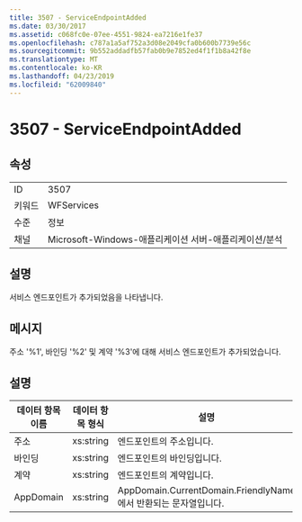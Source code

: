 ```yaml
---
title: 3507 - ServiceEndpointAdded
ms.date: 03/30/2017
ms.assetid: c068fc0e-07ee-4551-9824-ea7216e1fe37
ms.openlocfilehash: c787a1a5af752a3d08e2049cfa0b600b7739e56c
ms.sourcegitcommit: 9b552addadfb57fab0b9e7852ed4f1f1b8a42f8e
ms.translationtype: MT
ms.contentlocale: ko-KR
ms.lasthandoff: 04/23/2019
ms.locfileid: "62009840"
---
```

# <a name="3507---serviceendpointadded"></a>3507 - ServiceEndpointAdded
## <a name="properties"></a>속성  
  
|||  
|-|-|  
|ID|3507|  
|키워드|WFServices|  
|수준|정보|  
|채널|Microsoft-Windows-애플리케이션 서버-애플리케이션/분석|  
  
## <a name="description"></a>설명  
 서비스 엔드포인트가 추가되었음을 나타냅니다.  
  
## <a name="message"></a>메시지  
 주소 '%1', 바인딩 '%2' 및 계약 '%3'에 대해 서비스 엔드포인트가 추가되었습니다.  
  
## <a name="details"></a>설명  
  
|데이터 항목 이름|데이터 항목 형식|설명|  
|--------------------|--------------------|-----------------|  
|주소|xs:string|엔드포인트의 주소입니다.|  
|바인딩|xs:string|엔드포인트의 바인딩입니다.|  
|계약|xs:string|엔드포인트의 계약입니다.|  
|AppDomain|xs:string|AppDomain.CurrentDomain.FriendlyName에서 반환되는 문자열입니다.|

